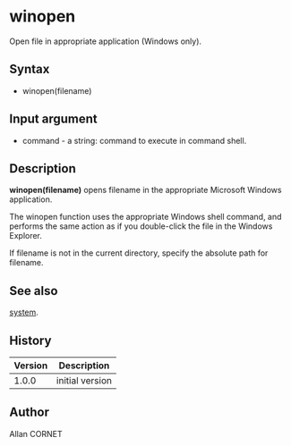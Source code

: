 # winopen

Open file in appropriate application (Windows only).

## Syntax

- winopen(filename)

## Input argument

- command - a string: command to execute in command shell.

## Description

  <p><b>winopen(filename)</b> opens filename in the appropriate Microsoft Windows application.</p>
  <p>The winopen function uses the appropriate Windows shell command, and performs the same action as if you double-click the file in the Windows Explorer.</p>
  <p>If filename is not in the current directory, specify the absolute path for filename.</p>

## See also

[system](system.md).

## History

| Version | Description     |
| ------- | --------------- |
| 1.0.0   | initial version |

## Author

Allan CORNET
